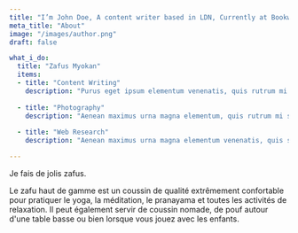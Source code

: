 ```yaml
---
title: "I’m John Doe, A content writer based in LDN, Currently at Bookworm"
meta_title: "About"
image: "/images/author.png"
draft: false

what_i_do:
  title: "Zafus Myokan"
  items:
  - title: "Content Writing"
    description: "Purus eget ipsum elementum venenatis, quis rutrum mi semper nonpurus eget ipsum elementum venenatis."
  
  - title: "Photography"
    description: "Aenean maximus urna magna elementum, quis rutrum mi semper non purus eget ipsum venenatis."
  
  - title: "Web Research"
    description: "Aenean maximus urna magna elementum venenatis, quis semper non purus eget ipsum venenatis."

---
```


Je fais de jolis zafus.

Le zafu haut de gamme est un coussin de qualité extrêmement confortable pour pratiquer le yoga, la méditation, le pranayama et toutes les activités de relaxation. Il peut également servir de coussin nomade, de pouf autour d'une table basse ou bien lorsque vous jouez avec les enfants.
